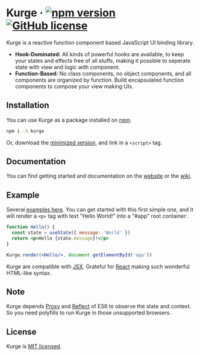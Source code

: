 # Kurge &middot; [![npm version](https://img.shields.io/npm/v/kurge.svg?style=flat)](https://www.npmjs.com/package/kurge) [![GitHub license](https://img.shields.io/badge/license-MIT-blue.svg)](https://github.com/Siubaak/kurge/blob/master/LICENSE)

Kurge is a reactive function component based JavaScript UI binding library.

* **Hook-Dominated:** All kinds of powerful hooks are available, to keep your states and effects free of all stuffs, making it possible to seperate state with view and logic with component.
* **Function-Based:** No class components, no object components, and all components are organized by function. Build encapsulated function components to compose your view making UIs.

## Installation

You can use Kurge as a package installed on [npm](https://www.npmjs.com/package/kurge).

```bash
npm i -S kurge
```

Or, download the [minimized version](https://github.com/Siubaak/kurge/blob/master/dist/kurge.min.js), and link in a `<script>` tag.

## Documentation

You can find getting started and documentation on the [website](https://siubaak.github.io/kurge) or the [wiki](https://github.com/Siubaak/kurge/wiki).  

## Example

Several [examples here](https://github.com/Siubaak/kurge/tree/master/docs/examples). You can get started with this first simple one, and it will render a `<p>` tag with text "Hello World!" into a "#app" root container:

```jsx
function Hello() {
  const state = useState({ message: 'World' })
  return <p>Hello {state.message}!</p> 
}

Kurge.render(<Hello/>, document.getElementById('app'))
```

Kurge are compatible with [JSX](https://reactjs.org/docs/introducing-jsx.html). Grateful for [React](https://reactjs.org) making such wonderful HTML-like syntax.

## Note

Kurge depends [Proxy](https://developer.mozilla.org/en-US/docs/Web/JavaScript/Reference/Global_Objects/Proxy) and [Reflect](https://developer.mozilla.org/en-US/docs/Web/JavaScript/Reference/Global_Objects/Reflect) of ES6 to observe the state and context. So you need polyfills to run Kurge in those unsupported browsers.

## License

Kurge is [MIT licensed](https://github.com/Siubaak/kurge/blob/master/LICENSE).